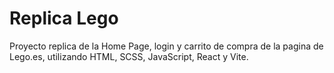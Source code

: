 # Replica Lego

Proyecto replica de la Home Page, login y carrito de compra de la pagina de Lego.es, utilizando HTML, SCSS, JavaScript, React y Vite.
